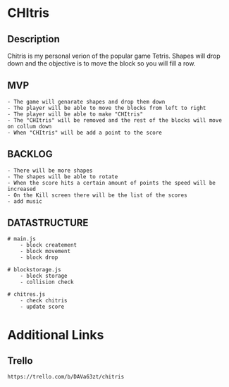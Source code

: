 # CHItris

## Description
Chitris is my personal verion of the popular game Tetris. Shapes will drop down and the objective is to move the block so you will fill a row. 

## MVP
    - The game will genarate shapes and drop them down
    - The player will be able to move the blocks from left to right 
    - The player will be able to make "CHItris"
    - The "CHItris" will be removed and the rest of the blocks will move on collum down 
    - When "CHItris" will be add a point to the score 

## BACKLOG
    - There will be more shapes 
    - The shapes will be able to rotate 
    - When the score hits a certain amount of points the speed will be increased 
    - On the Kill screen there will be the list of the scores 
    - add music

## DATASTRUCTURE
    # main.js
        - block createment 
        - block movement 
        - block drop

    # blockstorage.js
        - block storage 
        - collision check 
    
    # chitres.js
        - check chitris
        - update score 

# Additional Links
## Trello
    https://trello.com/b/DAVa63zt/chitris